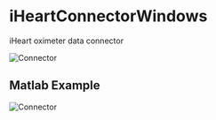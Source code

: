 # iHeartConnectorWindows
iHeart oximeter data connector

![Connector](../../../.github/blob/main/profile/assets/images/connector.png)

## Matlab Example
![Connector](../../../.github/blob/main/profile/assets/images/matlab.png)